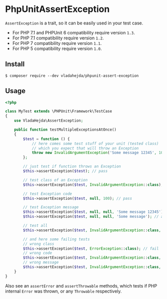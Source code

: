 # PhpUnitAssertException

`AssertException` is a trait, so it can be easily used in your test case.

- For PHP 7.1 and PHPUnit 6 compatibility require version `1.3`.
- For PHP 7.1 compatibility require version `1.2`.
- For PHP 7 compatibility require version `1.1`.
- For PHP 5 compatibility require version `1.0`.

## Install

```
$ composer require --dev vladahejda/phpunit-assert-exception
```


## Usage

```php
<?php

class MyTest extends \PHPUnit\Framework\TestCase
{
	use VladaHejda\AssertException;

	public function testMultipleExceptionsAtOnce()
	{
		$test = function () {
			// here comes some test stuff of your unit (tested class)
			// which you expect that will throw an Exception
			throw new InvalidArgumentException('Some message 12345', 100);
		};

		// just test if function throws an Exception
		$this->assertException($test); // pass

		// test class of an Exception
		$this->assertException($test, InvalidArgumentException::class); // pass

		// test Exception code
		$this->assertException($test, null, 100); // pass

		// test Exception message
		$this->assertException($test, null, null, 'Some message 12345'); // pass
		$this->assertException($test, null, null, 'Some message'); // also pass, because it checks on substring level

		// test all
		$this->assertException($test, InvalidArgumentException::class, 100, 'Some message 12345'); // pass

		// and here some failing tests
		// wrong class
		$this->assertException($test, ErrorException::class); // fail
		// wrong code
		$this->assertException($test, InvalidArgumentException::class, 200); // fail
		// wrong message
		$this->assertException($test, InvalidArgumentException::class, 100, 'Bad message'); // fail
	}
}
```

Also see an `assertError` and `assertThrowable` methods, which tests if PHP internal `Error` was thrown, or any `Throwable` respectively.
